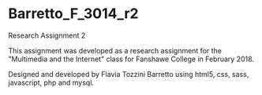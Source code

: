 # Barretto_F_3014_r2
Research Assignment 2

This assignment was developed as a research assignment for the "Multimedia and the Internet" 
class for Fanshawe College in February 2018.

Designed and developed by Flavia Tozzini Barretto using html5, css, sass, javascript, php and mysql. 

